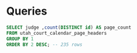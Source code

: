 # Queries

```` sql
SELECT judge ,count(DISTINCT id) AS page_count
FROM utah_court_calendar_page_headers
GROUP BY 1
ORDER BY 2 DESC; -- 235 rows
````
